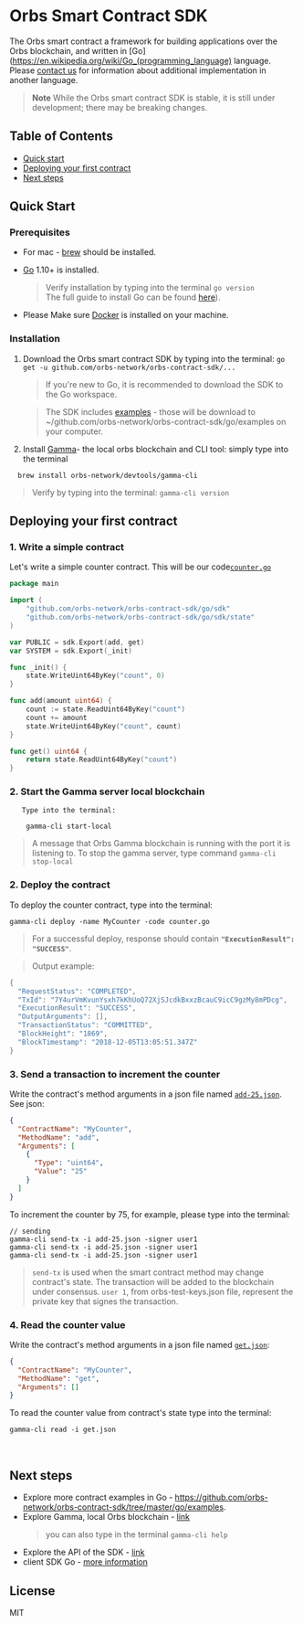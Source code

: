 # Orbs Smart Contract SDK

The Orbs smart contract a framework for building applications over the Orbs blockchain, and written in [Go](https://en.wikipedia.org/wiki/Go_(programming_language) language.
Please [contact us](FeatureRequest@orbs.com) for information about additional implementation in another language.  

> **Note** While the Orbs smart contract SDK is stable, it is still under development; there may be breaking changes.

## Table of Contents

* [Quick start](#Quick-Start)
* [Deploying your first contract](#Deploying-your-first-contract)
* [Next steps](#Next-steps)
&nbsp;


## Quick Start

### Prerequisites

- For mac - [brew](https://brew.sh/) should be installed.
- [Go](https://golang.org/doc/install) 1.10+ is installed. 
   
   > Verify installation by typing into the terminal `go version`<br/> 
   > The full guide to install Go can be found [here](https://golang.org/doc/install)). 

- Please Make sure [Docker](https://docs.docker.com/docker-for-mac/install/) is installed on your machine.

### Installation 

1. Download the Orbs smart contract SDK by typing into the terminal: 
```go get -u github.com/orbs-network/orbs-contract-sdk/...```</br>

   > If you're new to Go, it is recommended to download the SDK to the Go workspace.

   > The SDK includes [examples](https://github.com/orbs-network/orbs-contract-sdk/tree/master/go/examples) - those
     will be download to  ~/github.com/orbs-network/orbs-contract-sdk/go/examples on your computer.
   
2. Install [Gamma]((GAMMA.md))- the local orbs blockchain and CLI tool: simply type into the terminal

```
  brew install orbs-network/devtools/gamma-cli

```
> Verify by typing into the terminal: `gamma-cli version`

## Deploying your first contract

### 1. Write a simple contract

Let's write a simple counter contract. This will be our code[`counter.go`](https://github.com/orbs-network/orbs-contract-sdk/blob/master/go/examples/counter/counter.go)
```go
package main

import (
    "github.com/orbs-network/orbs-contract-sdk/go/sdk"
    "github.com/orbs-network/orbs-contract-sdk/go/sdk/state"
)

var PUBLIC = sdk.Export(add, get)
var SYSTEM = sdk.Export(_init)

func _init() {
    state.WriteUint64ByKey("count", 0)
}

func add(amount uint64) {
    count := state.ReadUint64ByKey("count")
    count += amount
    state.WriteUint64ByKey("count", count)
}

func get() uint64 {
    return state.ReadUint64ByKey("count")
}
```

### 2. Start the Gamma server local blockchain 

       Type into the terminal:
```
    gamma-cli start-local
```
> A message that Orbs Gamma blockchain is running with the port it is listening to.
> To stop the gamma server, type command `gamma-cli stop-local`

### 2. Deploy the contract

To deploy the counter contract,  type into the terminal:
```
gamma-cli deploy -name MyCounter -code counter.go
```

> For a successful deploy, response should contain **`"ExecutionResult": "SUCCESS"`**.

> Output example:
```go
{
  "RequestStatus": "COMPLETED",
  "TxId": "7Y4urVmKvunYsxh7kKhUoQ72XjSJcdkBxxzBcauC9icC9gzMy8mPDcg",
  "ExecutionResult": "SUCCESS",
  "OutputArguments": [],
  "TransactionStatus": "COMMITTED",
  "BlockHeight": "1869",
  "BlockTimestamp": "2018-12-05T13:05:51.347Z"
}
```
### 3. Send a transaction to increment the counter

Write the contract's method arguments in a json file named [`add-25.json`](https://github.com/orbs-network/orbs-contract-sdk/blob/master/go/examples/counter/test/add-25.json). See json: 

```json
{
  "ContractName": "MyCounter",
  "MethodName": "add", 
  "Arguments": [
    {
      "Type": "uint64",
      "Value": "25"
    }
  ]
}
```

To increment the counter by 75, for example, please type into the terminal:
```
// sending 
gamma-cli send-tx -i add-25.json -signer user1
gamma-cli send-tx -i add-25.json -signer user1
gamma-cli send-tx -i add-25.json -signer user1
```
>  `send-tx` is used when the smart contract method may change contract's state. 
   The transaction will be added to the blockchain under consensus.
>  `user 1`, from orbs-test-keys.json file, represent the private key that signes the transaction.

### 4. Read the counter value

Write the contract's method arguments in a json file named [`get.json`](https://github.com/orbs-network/orbs-contract-sdk/blob/master/go/examples/counter/test/get.json):

```json
{
  "ContractName": "MyCounter",
  "MethodName": "get",
  "Arguments": []
}
```

To read the counter value from contract's state type into the terminal:
```
gamma-cli read -i get.json
```
&nbsp;

## Next steps

- Explore more contract examples in Go  - https://github.com/orbs-network/orbs-contract-sdk/tree/master/go/examples.
- Explore Gamma, local Orbs blockchain - [link](https://github.com/orbs-network/orbs-contract-sdk/blob/master/GAMMA.md) 
    >you can also type in the terminal `gamma-cli help`
- Explore the API of the SDK - [link](https://github.com/orbs-network/orbs-contract-sdk/tree/master/go/sdk)
- client SDK Go - [more information](https://github.com/orbs-network/orbs-client-sdk-go)


## License

MIT
